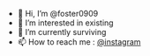 - 👋 Hi, I’m @foster0909
- 👀 I’m interested in existing
- 🌱 I’m currently surviving
- 📫 How to reach me :
<a href="https://www.instagram.com/dead_boii0909/?hl=en">@instagram</a>

<!---
foster0909/foster0909 is a ✨ special ✨ repository because its `README.md` (this file) appears on your GitHub profile.
You can click the Preview link to take a look at your changes.
--->
